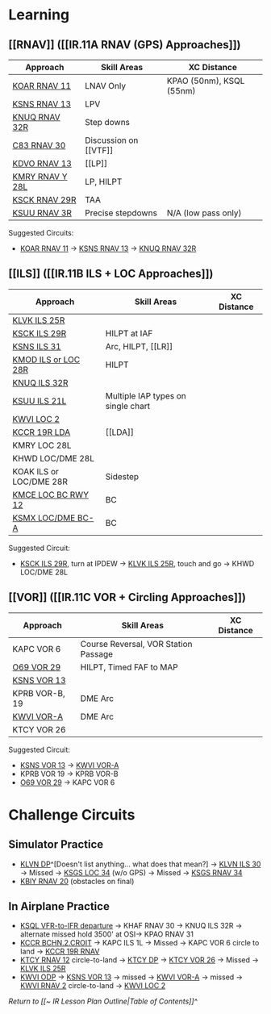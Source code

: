 # Learning
## [[RNAV]] ([[IR.11A RNAV (GPS) Approaches]])
| Approach                                                                           | Skill Areas           | XC Distance              |
| ---------------------------------------------------------------------------------- | --------------------- | ------------------------ |
| [KOAR RNAV 11](https://cfijack.com/latest-plate-redirect/?plate=05271R11.PDF)      | LNAV Only             | KPAO (50nm), KSQL (55nm) |
| [KSNS RNAV 13](https://cfijack.com/latest-plate-redirect/?plate=00363R13.PDF)      | LPV                   |                          |
| [KNUQ RNAV 32R](https://cfijack.com/latest-plate-redirect/?plate=00410R32R.PDF)    | Step downs            |                          |
| [C83 RNAV 30](https://cfijack.com/latest-plate-redirect/?plate=09141R30.PDF)       | Discussion on [[VTF]] |                          |
| [KDVO RNAV 13](https://cfijack.com/latest-plate-redirect/?plate=09238R13.PDF)      | [[LP]]                    |                          |
| [KMRY RNAV Y 28L](https://cfijack.com/latest-plate-redirect/?plate=00271RY28L.PDF) | LP, HILPT             |                          |
| [KSCK RNAV 29R](https://cfijack.com/latest-plate-redirect/?plate=00407R29R.PDF)    | TAA                   |                          |
| [KSUU RNAV 3R](https://cfijack.com/latest-plate-redirect/?plate=00488R3R.PDF)      | Precise stepdowns     | N/A (low pass only)      |

Suggested Circuits: 
- [KOAR RNAV 11](https://cfijack.com/latest-plate-redirect/?plate=05271R11.PDF) -> [KSNS RNAV 13](https://cfijack.com/latest-plate-redirect/?plate=00363R13.PDF) -> [KNUQ RNAV 32R](https://cfijack.com/latest-plate-redirect/?plate=00410R32R.PDF)

## [[ILS]] ([[IR.11B ILS + LOC Approaches]])
| Approach                                                                               | Skill Areas                        | XC Distance |
| -------------------------------------------------------------------------------------- | ---------------------------------- | ----------- |
| [KLVK ILS 25R](https://cfijack.com/latest-plate-redirect/?plate=06075I25R.PDF)         |                                    |             |
| [KSCK ILS 29R](https://cfijack.com/latest-plate-redirect/?plate=00407IL29R.PDF)        | HILPT at IAF                       |             |
| [KSNS ILS 31](https://cfijack.com/latest-plate-redirect/?plate=00363I31.PDF)           | Arc, HILPT, [[LR]]                 |             |
| [KMOD ILS or LOC 28R](https://cfijack.com/latest-plate-redirect/?plate=00643IL28R.PDF) | HILPT                              |             |
| [KNUQ ILS 32R](https://cfijack.com/latest-plate-redirect/?plate=00410IL32R.PDF)        |                                    |             |
| [KSUU ILS 21L](https://cfijack.com/latest-plate-redirect/?plate=)                      | Multiple IAP types on single chart |             |
| [KWVI LOC 2](https://cfijack.com/latest-plate-redirect/?plate=00805L2.PDF)             |                                    |             |
| [KCCR 19R LDA](https://cfijack.com/latest-plate-redirect/?plate=05320LDA19R.PDF)       | [[LDA]]                            |             |
| KMRY LOC 28L                                                                           |                                    |             |
| KHWD LOC/DME 28L                                                                       |                                    |             |
| KOAK ILS or LOC/DME 28R                                                                | Sidestep                           |             |
| [KMCE LOC BC RWY 12](https://cfijack.com/latest-plate-redirect/?plate=00665LBC12.PDF)  | BC                                 |             |
| [KSMX LOC/DME BC-A](https://cfijack.com/latest-plate-redirect/?plate=00379LDBCA.PDF)   | BC                                 |             |

Suggested Circuit:
- [KSCK ILS 29R](https://cfijack.com/latest-plate-redirect/?plate=00407IL29R.PDF), turn at IPDEW -> [KLVK ILS 25R](https://cfijack.com/latest-plate-redirect/?plate=06075I25R.PDF), touch and go -> KHWD LOC/DME 28L

## [[VOR]] ([[IR.11C VOR + Circling Approaches]])
| Approach                                                                     | Skill Areas                          | XC Distance |
| ---------------------------------------------------------------------------- | ------------------------------------ | ----------- |
| KAPC VOR 6                                                                   | Course Reversal, VOR Station Passage |             |
| [O69 VOR 29](https://cfijack.com/latest-plate-redirect/?plate=06838V29.PDF)  | HILPT, Timed FAF to MAP              |             |
| [KSNS VOR 13](https://cfijack.com/latest-plate-redirect/?plate=00363V13.PDF) |                                      |             |
| KPRB VOR-B, 19                                                               | DME Arc                              |             |
| [KWVI VOR-A](https://cfijack.com/latest-plate-redirect/?plate=00805VA.PDF)   | DME Arc                              |             |
| KTCY VOR 26                                                                  |                                      |             |

Suggested Circuit:
- [KSNS VOR 13](https://cfijack.com/latest-plate-redirect/?plate=00363V13.PDF) -> [KWVI VOR-A](https://cfijack.com/latest-plate-redirect/?plate=00805VA.PDF)
- KPRB VOR 19 -> KPRB VOR-B
- [O69 VOR 29](https://cfijack.com/latest-plate-redirect/?plate=06838V29.PDF) -> KAPC VOR 6

# Challenge Circuits
## Simulator Practice
- [KLVN DP](https://cfijack.com/latest-plate-redirect/?plate=NC1TO.PDF)^[Doesn't list anything... what does that mean?] -> [KLVN ILS 30](https://cfijack.com/latest-plate-redirect/?plate=06652IL30.PDF) -> Missed -> [KSGS LOC 34](https://cfijack.com/latest-plate-redirect/?plate=05190L34.PDF) (w/o GPS) -> Missed -> [KSGS RNAV 34](https://cfijack.com/latest-plate-redirect/?plate=05190R34.PDF)
- [KBIY RNAV 20](https://cfijack.com/latest-plate-redirect/?plate=00068R20.PDF) (obstacles on final)

## In Airplane Practice
- [KSQL VFR-to-IFR departure](https://notams.aim.faa.gov/lta/main/viewlta?lookupid=3282452782098945323) -> KHAF RNAV 30 -> KNUQ ILS 32R -> alternate missed hold 3500' at OSI-> KPAO RNAV 31
- [KCCR BCHN.2.CROIT](https://cfijack.com/latest-plate-redirect/?plate=05320BUCHANAN.PDF) -> KAPC ILS 1L -> Missed -> KAPC VOR 6 circle to land -> [KCCR 19R RNAV](https://cfijack.com/latest-plate-redirect/?plate=05320R19R.PDF)
- [KTCY RNAV 12](https://cfijack.com/latest-plate-redirect/?plate=05815R12.PDF) circle-to-land -> [KTCY DP](https://cfijack.com/latest-plate-redirect/?plate=SW2TO.PDF) -> [KTCY VOR 26](https://cfijack.com/latest-plate-redirect/?plate=05815V26.PDF) -> Missed -> [KLVK ILS 25R](https://cfijack.com/latest-plate-redirect/?plate=06075I25R.PDF)
- [KWVI ODP](https://cfijack.com/latest-plate-redirect/?plate=00805WATSONVILLE.PDF) -> [KSNS VOR 13](https://cfijack.com/latest-plate-redirect/?plate=00363V13.PDF) -> missed -> [KWVI VOR-A](https://cfijack.com/latest-plate-redirect/?plate=00805VA.PDF) -> missed -> [KWVI RNAV 2](https://cfijack.com/latest-plate-redirect/?plate=00805R2.PDF) circle-to-land -> [KWVI LOC 2](https://cfijack.com/latest-plate-redirect/?plate=00805L2.PDF)

*Return to [[~ IR Lesson Plan Outline|Table of Contents]]^*